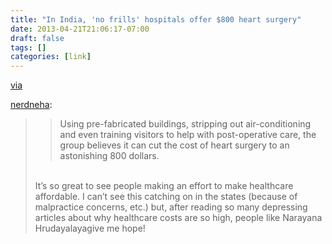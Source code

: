 ```yaml
---
title: "In India, 'no frills' hospitals offer $800 heart surgery"
date: 2013-04-21T21:06:17-07:00
draft: false
tags: []
categories: [link]
---
```


<p><a href="http://www.globalpost.com/dispatch/news/afp/130421/india-no-frills-hospitals-offer-800-heart-surgery#1">via</a></p>
<p>
<a href="http://nerdneha.tumblr.com/post/48584179572/in-india-no-frills-hospitals-offer-800-heart" class="tumblr_blog">nerdneha</a>:
</p>
<blockquote>
<blockquote class="link_og_blockquote">
<div>
Using pre-fabricated buildings, stripping out air-conditioning and even training visitors to help with post-operative care, the group believes it can cut the cost of heart surgery to an astonishing 800 dollars.
</div>
</blockquote>
<p>
<br />It’s so great to see people making an effort to make healthcare affordable. I can’t see this catching on in the states (because of malpractice concerns, etc.) but, after reading so many depressing articles about why healthcare costs are so high, people like Narayana Hrudayalayagive me hope!
</p>
</blockquote>
